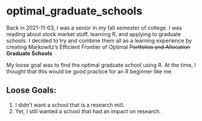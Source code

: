 # optimal_graduate_schools
 
Back in 2021-11-03, I was a senior in my fall semester of college. I was reading about stock market stuff, learning R, and applying to graduate schools. I decided to try and combine them all as a learning experience by creating Markowitz’s Efficient Frontier of Optimal ~~Portfolios and Allocation~~ **Graduate Schools**

My loose goal was to find the optimal graduate school using R. At the time, I thought that this would be good practice for an R beginner like me.

## Loose Goals:
1. I didn’t want a school that is a research mill.
2. Yet, I still wanted a school that had an impact on research.
